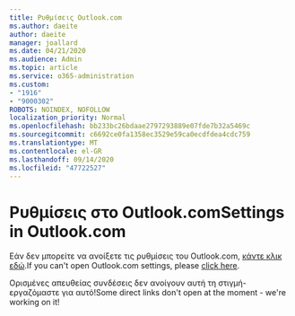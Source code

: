 ```yaml
---
title: Ρυθμίσεις Outlook.com
ms.author: daeite
author: daeite
manager: joallard
ms.date: 04/21/2020
ms.audience: Admin
ms.topic: article
ms.service: o365-administration
ms.custom:
- "1916"
- "9000302"
ROBOTS: NOINDEX, NOFOLLOW
localization_priority: Normal
ms.openlocfilehash: bb233bc26bdaae2797293889e07fde7b32a5469c
ms.sourcegitcommit: c6692ce0fa1358ec3529e59ca0ecdfdea4cdc759
ms.translationtype: MT
ms.contentlocale: el-GR
ms.lasthandoff: 09/14/2020
ms.locfileid: "47722527"
---
```

# <a name="settings-in-outlookcom"></a><span data-ttu-id="5ae5b-102">Ρυθμίσεις στο Outlook.com</span><span class="sxs-lookup"><span data-stu-id="5ae5b-102">Settings in Outlook.com</span></span>

<span data-ttu-id="5ae5b-103">Εάν δεν μπορείτε να ανοίξετε τις ρυθμίσεις του Outlook.com, [κάντε κλικ εδώ](https://outlook.live.com/mail/options/general/timeAndLanguage).</span><span class="sxs-lookup"><span data-stu-id="5ae5b-103">If you can't open Outlook.com settings, please [click here](https://outlook.live.com/mail/options/general/timeAndLanguage).</span></span>

<span data-ttu-id="5ae5b-104">Ορισμένες απευθείας συνδέσεις δεν ανοίγουν αυτή τη στιγμή-εργαζόμαστε για αυτό!</span><span class="sxs-lookup"><span data-stu-id="5ae5b-104">Some direct links don't open at the moment - we're working on it!</span></span>